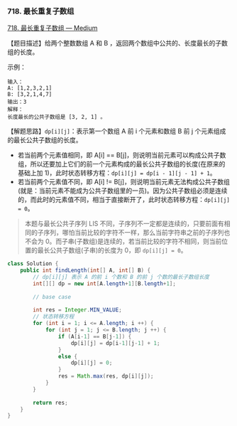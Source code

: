 ### 718. 最长重复子数组

[718. 最长重复子数组 — Medium](https://leetcode-cn.com/problems/maximum-length-of-repeated-subarray/)

【题目描述】给两个整数数组 A 和 B ，返回两个数组中公共的、长度最长的子数组的长度。 

示例：

```
输入：
A: [1,2,3,2,1]
B: [3,2,1,4,7]
输出：3
解释：
长度最长的公共子数组是 [3, 2, 1] 。
```

【解题思路】`dp[i][j]`：表示第一个数组 A 前 i 个元素和数组 B 前 j 个元素组成的最长公共子数组的长度。

- 若当前两个元素值相同，即 A[i] == B[j]，则说明当前元素可以构成公共子数组，所以还要加上它们的前一个元素构成的最长公共子数组的长度(在原来的基础上加 1)，此时状态转移方程：`dp[i][j] = dp[i - 1][j - 1] + 1`。
- 若当前两个元素值不同，即 A[i] != B[j]，则说明当前元素无法构成公共子数组(就是：当前元素不能成为公共子数组里的一员)。因为公共子数组必须是连续的，而此时的元素值不同，相当于直接断开了，此时状态转移方程：`dp[i][j] = 0`。

> 本题与最长公共子序列 LIS 不同，子序列不一定都是连续的，只要前面有相同的子序列，哪怕当前比较的字符不一样，那么当前字符串之前的子序列也不会为 0。而子串(子数组)是连续的，若当前比较的字符不相同，则当前位置的最长公共子数组(子串)的长度为 0，即 `dp[i][j] = 0`。

```java
class Solution {
    public int findLength(int[] A, int[] B) {
        // dp[i][j] 表示 A 的前 i 个数和 B 的前 j 个数的最长子数组长度
        int[][] dp = new int[A.length+1][B.length+1];
        
        // base case
        
        int res = Integer.MIN_VALUE;
        // 状态转移方程
        for (int i = 1; i <= A.length; i ++) {
            for (int j = 1; j <= B.length; j ++) {
                if (A[i-1] == B[j-1]) {
                    dp[i][j] = dp[i-1][j-1] + 1;
                }
                else {
                    dp[i][j] = 0;
                }
                res = Math.max(res, dp[i][j]);
            }
        }
        
        return res;
    }
}
```

